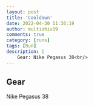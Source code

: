 ```yaml
---
layout: post
title: 'Cooldown'
date: 2022-04-30 11:36:19
author: multishiv19
comments: true
category: [runs]
tags: [Run]
description: |
    Gear: Nike Pegasus 38<br/>
---
```


## Gear
Nike Pegasus 38



<div width='100%' class='strava-embed-placeholder' data-embed-type='activity' data-embed-id='7061894945'></div>
<script src='https://strava-embeds.com/embed.js'></script>
